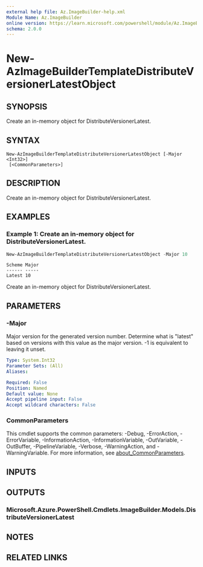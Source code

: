 ```yaml
---
external help file: Az.ImageBuilder-help.xml
Module Name: Az.ImageBuilder
online version: https://learn.microsoft.com/powershell/module/Az.ImageBuilder/new-azimagebuildertemplatedistributeversionerlatestobject
schema: 2.0.0
---
```


# New-AzImageBuilderTemplateDistributeVersionerLatestObject

## SYNOPSIS
Create an in-memory object for DistributeVersionerLatest.

## SYNTAX

```
New-AzImageBuilderTemplateDistributeVersionerLatestObject [-Major <Int32>]
 [<CommonParameters>]
```

## DESCRIPTION
Create an in-memory object for DistributeVersionerLatest.

## EXAMPLES

### Example 1: Create an in-memory object for DistributeVersionerLatest.
```powershell
New-AzImageBuilderTemplateDistributeVersionerLatestObject -Major 10
```

```output
Scheme Major
------ -----
Latest 10
```

Create an in-memory object for DistributeVersionerLatest.

## PARAMETERS

### -Major
Major version for the generated version number.
Determine what is "latest" based on versions with this value as the major version.
-1 is equivalent to leaving it unset.

```yaml
Type: System.Int32
Parameter Sets: (All)
Aliases:

Required: False
Position: Named
Default value: None
Accept pipeline input: False
Accept wildcard characters: False
```

### CommonParameters
This cmdlet supports the common parameters: -Debug, -ErrorAction, -ErrorVariable, -InformationAction, -InformationVariable, -OutVariable, -OutBuffer, -PipelineVariable, -Verbose, -WarningAction, and -WarningVariable. For more information, see [about_CommonParameters](http://go.microsoft.com/fwlink/?LinkID=113216).

## INPUTS

## OUTPUTS

### Microsoft.Azure.PowerShell.Cmdlets.ImageBuilder.Models.DistributeVersionerLatest

## NOTES

## RELATED LINKS
